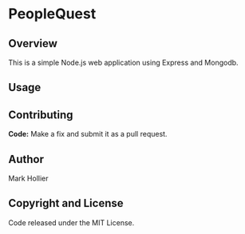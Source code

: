 # PeopleQuest

## Overview
This is a simple Node.js web application using Express and Mongodb.
## Usage

## Contributing
**Code:** Make a fix and submit it as a pull request. 

## Author
Mark Hollier

## Copyright and License
Code released under the MIT License.